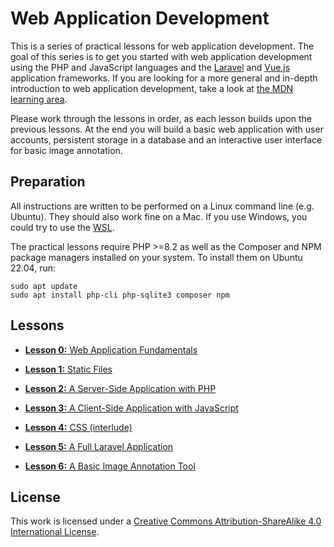 # Web Application Development

This is a series of practical lessons for web application development. The goal of this series is to get you started with web application development using the PHP and JavaScript languages and the [Laravel](https://laravel.com/) and [Vue.js](https://vuejs.org/) application frameworks. If you are looking for a more general and in-depth introduction to web application development, take a look at [the MDN learning area](https://developer.mozilla.org/en-US/docs/Learn).

Please work through the lessons in order, as each lesson builds upon the previous lessons. At the end you will build a basic web application with user accounts, persistent storage in a database and an interactive user interface for basic image annotation.

## Preparation

All instructions are written to be performed on a Linux command line (e.g. Ubuntu). They should also work fine on a Mac. If you use Windows, you could try to use the [WSL](https://docs.microsoft.com/en-us/windows/wsl/install).

The practical lessons require PHP >=8.2 as well as the Composer and NPM package managers installed on your system. To install them on Ubuntu 22.04, run:

```
sudo apt update
sudo apt install php-cli php-sqlite3 composer npm
```

## Lessons

- [**Lesson 0:** Web Application Fundamentals](lesson-0)

- [**Lesson 1:** Static Files](lesson-1)

- [**Lesson 2:** A Server-Side Application with PHP](lesson-2)

- [**Lesson 3:** A Client-Side Application with JavaScript](lesson-3)

- [**Lesson 4:** CSS (interlude)](lesson-4)

- [**Lesson 5:** A Full Laravel Application](lesson-5)

- [**Lesson 6:** A Basic Image Annotation Tool](lesson-6)

## License

This work is licensed under a <a rel="license" href="http://creativecommons.org/licenses/by-sa/4.0/">Creative Commons Attribution-ShareAlike 4.0 International License</a>.
